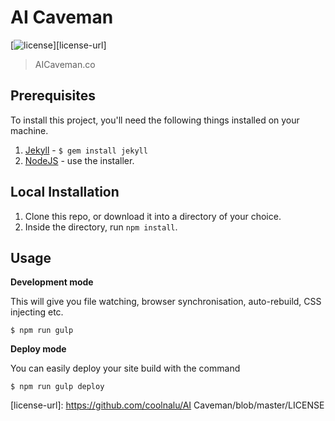 # AI Caveman

[![license][license-image]][license-url] 
> AICaveman.co

## Prerequisites

To install this project, you'll need the following things installed on your machine.

1. [Jekyll](http://jekyllrb.com/) - `$ gem install jekyll`
2. [NodeJS](http://nodejs.org) - use the installer.

## Local Installation

1. Clone this repo, or download it into a directory of your choice.
2. Inside the directory, run `npm install`.

## Usage

**Development mode**

This will give you file watching, browser synchronisation, auto-rebuild, CSS injecting etc.

```shell
$ npm run gulp
```

**Deploy mode**

You can easily deploy your site build with the command
```shell
$ npm run gulp deploy
```


[license-image]: https://img.shields.io/badge/license-ISC-blue.svg
[license-url]: https://github.com/coolnalu/AI Caveman/blob/master/LICENSE
